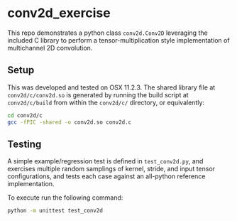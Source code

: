 # conv2d_exercise
This repo demonstrates a python class `conv2d.Conv2D` leveraging the included C library to perform a tensor-multiplication style implementation of multichannel 2D convolution.


## Setup
This was developed and tested on OSX 11.2.3.  The shared library file at `conv2d/c/conv2d.so` is generated by running the build script at `conv2d/c/build` from within the `conv2d/c/` directory, or equivalently:
```bash
cd conv2d/c
gcc -fPIC -shared -o conv2d.so conv2d.c
```

## Testing
A simple example/regression test is defined in `test_conv2d.py`, and exercises multiple random samplings of kernel, stride, and input tensor configurations, and tests each case against an all-python reference implementation.

To execute run the following command:
```bash
python -m unittest test_conv2d
```
